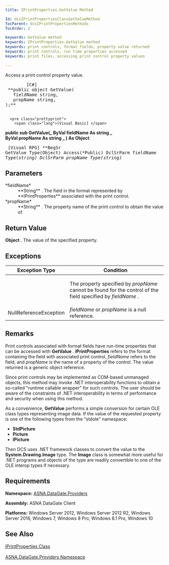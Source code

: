 ```yaml
---
title: IPrintProperties.GetValue Method

Id: dcsIPrintPropertiesClassGetValueMethod
TocParent: dcsIPrintPropertiesMethods
TocOrder: 2

keywords: GetValue method
keywords: IPrintProperties.GetValue method
keywords: print controls, format fields, property value returned
keywords: print controls, run time properties accessed
keywords: print files, accessing print control property values

---
```


Access a print control property value.
<pre class="prettyprint">
        <span class="lang">[C#]</span>
 **public object GetValue(
   fieldName string,
   propName string,
);** 
      </pre>
      <pre class="prettyprint">
        <span class="lang">[Visual Basic] </span>
 **public sub GetValue(_
  ByVal fieldName As string _<br />  ByVal  propName As string _
) As Object** 
      </pre>
      <pre class="prettyprint">
        <span class="lang">[Visual RPG]</span>
 **BegSr GetValue Type(Object) Access(*Public)
   DclSrParm fieldName Type(*string)
   DclSrParm propName Type(*string)** 
        </pre>

## Parameters

<dl>
        <dt>
 *fieldName* 
        </dt>
        <dd>
 **String** .  The field in the format represented by **IPrintProperties**  associated 
						with the print control. </dd>
        <dt>
 *propName* 
        </dt>
        <dd>
 **String** .  The property name of the print control to obtain 
								the value of.
							</dd>
</dl>

## Return Value

**Object** . The value of the specified property.
## Exceptions



| Exception Type | Condition |
| ---- | ---- |
|  | <p>The property specified by *propName* cannot be found for the control of the field specified by *fieldName* . |
| NullReferenceException | *fieldName* or *propName* is a null reference. |



## Remarks

Print controls associated with format fields have run-time properties that can be accessed with **GetValue** . **IPrintProperties** refers to the format containing the field with associated print control, *fieldName* refers to the field, and *propName* is the name of a property of the control. The value returned is a generic object reference.

Since print controls may be implemented as COM-based unmanaged objects, this method may invoke .NET interoperability functions to obtain a so-called "runtime callable wrapper" for such controls. The user should be aware of the constraints of .NET interoperability in terms of performance and security when using this method.

As a convenience, **GetValue** performs a simple conversion for certain OLE class types representing image data. If the value of the requested property is one of the following types from the "stdole" namespace:

- **StdPicture**
- **Picture**
- **IPicture**

Then DCS uses .NET framework classes to convert the value to the **System.Drawing.Image** type. The **Image** class is somewhat more useful for .NET programs and objects of the type are readily convertible to one of the OLE interop types if necessary. 
## Requirements

<span> **Namespace:** [ ASNA.DataGate.Providers](datagate-providers-namespace.html) </span> 

<span> **Assembly:** ASNA DataGate Client</span> 

<span> **Platforms:** Windows Server 2012, Windows Server 2012 R2, Windows Server 2016, Windows 7, Windows 8 Pro, Windows 8.1 Pro, Windows 10</span> 
## See Also


[IPrintProperties Class](iprint-properties-class.html)
      <br />
      <br />
[ASNA.DataGate.Providers Namespace](datagate-providers-namespace.html)

